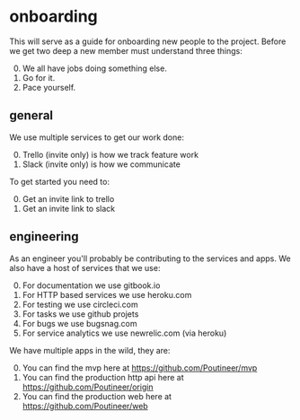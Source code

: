 # onboarding

This will serve as a guide for onboarding new people to the project. Before we get two deep a new member must understand three things:

  0. We all have jobs doing something else.
  0. Go for it.
  0. Pace yourself.

## general

We use multiple services to get our work done:

  0. Trello (invite only) is how we track feature work
  0. Slack (invite only) is how we communicate


To get started you need to:

  0. Get an invite link to trello
  0. Get an invite link to slack


## engineering

As an engineer you'll probably be contributing to the services and apps. We also have a host of services that we use:

  0. For documentation we use gitbook.io
  0. For HTTP based services we use heroku.com
  0. For testing we use circleci.com
  0. For tasks we use github projets
  0. For bugs we use bugsnag.com
  0. For service analytics we use newrelic.com (via heroku)

We have multiple apps in the wild, they are:

  0. You can find the mvp here at https://github.com/Poutineer/mvp
  0. You can find the production http api here at https://github.com/Poutineer/origin
  0. You can find the production web here at https://github.com/Poutineer/web
